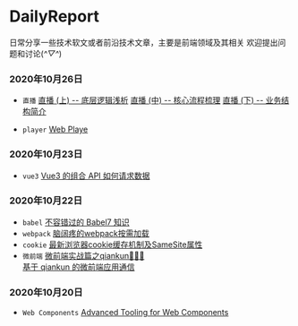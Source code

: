# DailyReport
日常分享一些技术软文或者前沿技术文章，主要是前端领域及其相关
欢迎提出问题和讨论(*^▽^*)

### 2020年10月26日

- `直播` [直播 (上) -- 底层逻辑浅析](https://ruby-china.org/topics/39187)
         [直播 (中) -- 核心流程梳理](https://ruby-china.org/topics/39254)
         [直播 (下) -- 业务结构简介](https://ruby-china.org/topics/39328)

- `player` [Web Playe](https://support.streamroot.io/hc/en-us/articles/360000764953-Shaka-Player)

### 2020年10月23日

- `vue3` [Vue3 的组合 API 如何请求数据](https://blog.shenfq.com/2020/vue-3-%E7%9A%84%E7%BB%84%E5%90%88-api-%E5%A6%82%E4%BD%95%E8%AF%B7%E6%B1%82%E6%95%B0%E6%8D%AE%EF%BC%9F/)

### 2020年10月22日

- `babel` [不容错过的 Babel7 知识](https://juejin.im/post/6844904008679686152)
- `webpack` [脑阔疼的webpack按需加载](https://juejin.im/post/6844903718387875847#heading-23) 
- `cookie` [最新浏览器cookie缓存机制及SameSite属性](https://github.com/mqyqingfeng/Blog/issues/157)
- `微前端` [微前端实战篇之qiankun🎉🎉🎉](https://juejin.im/post/6844904042427056142)  
           [基于 qiankun 的微前端应用通信](https://juejin.im/post/6844904151231496200#heading-3)
           
### 2020年10月20日

- `Web Components` [Advanced Tooling for Web Components](https://css-tricks.com/advanced-tooling-for-web-components/)
